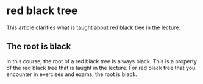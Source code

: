 # red black tree

This article clarifies what is taught about red black tree in the lecture.


## The root is black

In this course, the root of a red black tree is always black. This is a property of the red black tree that is 
taught in the lecture. For red black tree that you encounter in exercises and exams, the root is black.

 

